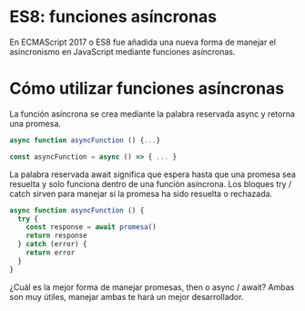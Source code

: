 # ES8: funciones asíncronas
En ECMAScript 2017 o ES8 fue añadida una nueva forma de manejar el asincronismo en JavaScript mediante funciones asíncronas.

# Cómo utilizar funciones asíncronas
La función asíncrona se crea mediante la palabra reservada async y retorna una promesa.

```js
async function asyncFunction () {...}

const asyncFunction = async () => { ... } 
```

La palabra reservada await significa que espera hasta que una promesa sea resuelta y solo funciona dentro de una función asíncrona. Los bloques try / catch sirven para manejar si la promesa ha sido resuelta o rechazada.

```js
async function asyncFunction () {
  try {
    const response = await promesa()
    return response
  } catch (error) {
    return error
  }
}
```

¿Cuál es la mejor forma de manejar promesas, then o async / await? Ambas son muy útiles, manejar ambas te hará un mejor desarrollador.